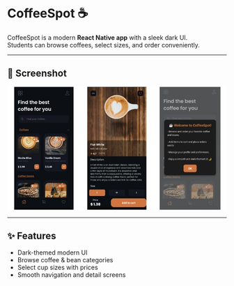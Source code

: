 # CoffeeSpot ☕  

CoffeeSpot is a modern **React Native app** with a sleek dark UI.  
Students can browse coffees, select sizes, and order conveniently.  

---

## 📸 Screenshot  

![CoffeeSpot Screenshot](src/assets/app.png)

---

## ✨ Features  
- Dark-themed modern UI  
- Browse coffee & bean categories  
- Select cup sizes with prices 
- Smooth navigation and detail screens  
